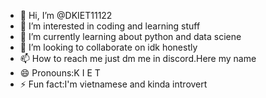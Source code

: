 - 👋 Hi, I’m @DKIET11122
- 👀 I’m interested in coding and learning stuff
- 🌱 I’m currently learning about python and data sciene
- 💞️ I’m looking to collaborate on idk honestly  
- 📫 How to reach me just dm me in discord.Here my name
- 😄 Pronouns:K I E T
- ⚡ Fun fact:I'm vietnamese and kinda introvert 

<!---
DKIET11122/DKIET11122 is a ✨ special ✨ repository because its `README.md` (this file) appears on your GitHub profile.
You can click the Preview link to take a look at your changes.
--->
